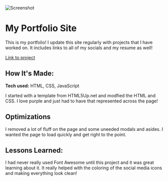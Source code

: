 ![Screenshot](/images/portfolio.gif)

# My Portfolio Site
This is my portfolio! I update this site regularly with projects that I have worked on. It includes links to all of my socials and my resume as well!

[Link to project](https://www.christhompsondev.com/) 


## How It's Made:

**Tech used:** HTML, CSS, JavaScript

I started with a template from HTML5Up.net and modfied the HTML and CSS. I love purple and just had to have that represented across the page! 

## Optimizations

I removed a lot of fluff on the page and some uneeded modals and asides. I wanted the page to load quickly and get right to the point. 

## Lessons Learned:

I had never really used Font Awesome until this project and it was great learning about it. It really helped with the coloring of the social media icons and making everything look clean!
